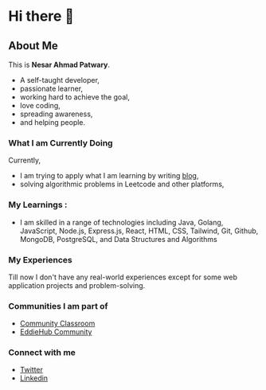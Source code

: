 # Hi there 👋
## About Me
This is **Nesar Ahmad Patwary**.
- A self-taught developer,
- passionate learner,
- working hard to achieve the goal,
- love coding,
- spreading awareness,
- and helping people.

### What I am Currently Doing
Currently,
- I am trying to apply what I am learning by writing [blog](http://devpedia.hashnode.dev/),
- solving algorithmic problems in Leetcode and other platforms,

### My Learnings : 
- I am skilled in a range of technologies including Java, Golang, JavaScript, Node.js, Express.js, React, HTML, CSS, Tailwind, Git, Github, MongoDB,  PostgreSQL, and Data Structures and Algorithms

### My Experiences
Till now I don't have any real-world experiences except for some web application projects and problem-solving.

### Communities I am part of
- [Community Classroom](https://twitter.com/commclassroom)
- [EddieHub Community](https://github.com/EddieHubCommunity)

### Connect with me
- [Twitter](https://twitter.com/nesarptr)
- [Linkedin](https://www.linkedin.com/in/nesar-ahmad-patwary/)
